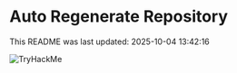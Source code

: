 # Auto Regenerate Repository

This README was last updated: 2025-10-04 13:42:16

 ![TryHackMe](https://tryhackme.com/badge/533634)